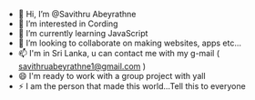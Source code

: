 - 👋 Hi, I’m @Savithru Abeyrathne
- 👀 I’m interested in Cording 
- 🌱 I’m currently learning JavaScript
- 💞️ I’m looking to collaborate on making websites, apps etc...
- 📫 I'm in Sri Lanka, u can contact me with my g-mail ( savithruabeyrathne1@gmail.com )
- 😄 I'm ready to work with a group project with yall
- ⚡ I am the person that made this world...Tell this to everyone

<!---
Savithru-Abey/Savithru-Abey is a ✨ special ✨ repository because its `README.md` (this file) appears on your GitHub profile.
You can click the Preview link to take a look at your changes.
--->
